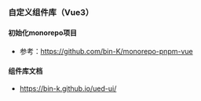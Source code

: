### 自定义组件库（Vue3）

#### 初始化monorepo项目

- 参考：https://github.com/bin-K/monorepo-pnpm-vue

#### 组件库文档

- https://bin-k.github.io/ued-ui/
